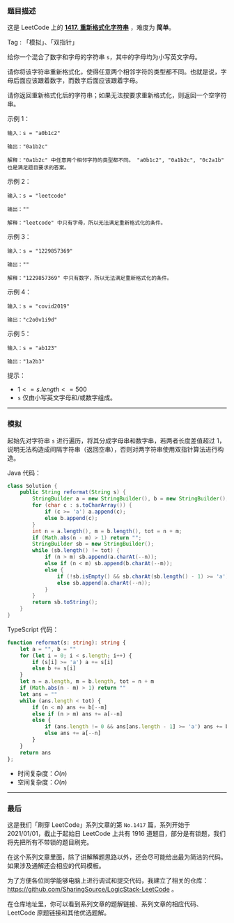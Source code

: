 ### 题目描述

这是 LeetCode 上的 **[1417. 重新格式化字符串](https://leetcode.cn/problems/reformat-the-string/solution/by-ac_oier-uk8z/)** ，难度为 **简单**。

Tag : 「模拟」、「双指针」



给你一个混合了数字和字母的字符串 `s`，其中的字母均为小写英文字母。

请你将该字符串重新格式化，使得任意两个相邻字符的类型都不同。也就是说，字母后面应该跟着数字，而数字后面应该跟着字母。

请你返回重新格式化后的字符串；如果无法按要求重新格式化，则返回一个空字符串。

示例 1：
```
输入：s = "a0b1c2"

输出："0a1b2c"

解释："0a1b2c" 中任意两个相邻字符的类型都不同。 "a0b1c2", "0a1b2c", "0c2a1b" 也是满足题目要求的答案。
```
示例 2：
```
输入：s = "leetcode"

输出：""

解释："leetcode" 中只有字母，所以无法满足重新格式化的条件。
```
示例 3：
```
输入：s = "1229857369"

输出：""

解释："1229857369" 中只有数字，所以无法满足重新格式化的条件。
```
示例 4：
```
输入：s = "covid2019"

输出："c2o0v1i9d"
```
示例 5：
```
输入：s = "ab123"

输出："1a2b3"
```

提示：
* $1 <= s.length <= 500$
* `s` 仅由小写英文字母和/或数字组成。

---

### 模拟

起始先对字符串 `s` 进行遍历，将其分成字母串和数字串，若两者长度差值超过 $1$，说明无法构造成间隔字符串（返回空串），否则对两字符串使用双指针算法进行构造。

Java 代码：
```java
class Solution {
    public String reformat(String s) {
        StringBuilder a = new StringBuilder(), b = new StringBuilder();
        for (char c : s.toCharArray()) {
            if (c >= 'a') a.append(c);
            else b.append(c);
        }
        int n = a.length(), m = b.length(), tot = n + m;
        if (Math.abs(n - m) > 1) return "";
        StringBuilder sb = new StringBuilder();
        while (sb.length() != tot) {
            if (n > m) sb.append(a.charAt(--n));
            else if (n < m) sb.append(b.charAt(--m));
            else {
                if (!sb.isEmpty() && sb.charAt(sb.length() - 1) >= 'a') sb.append(b.charAt(--m));
                else sb.append(a.charAt(--n));
            }
        }
        return sb.toString();
    }
}
```
TypeScript 代码：
```TypeScript
function reformat(s: string): string {
    let a = "", b = ""
    for (let i = 0; i < s.length; i++) {
        if (s[i] >= 'a') a += s[i]
        else b += s[i]
    }
    let n = a.length, m = b.length, tot = n + m
    if (Math.abs(n - m) > 1) return ""
    let ans = ""
    while (ans.length < tot) {
        if (n < m) ans += b[--m]
        else if (n > m) ans += a[--n]
        else {
            if (ans.length != 0 && ans[ans.length - 1] >= 'a') ans += b[--m]
            else ans += a[--n]
        }
    }
    return ans
};
```
* 时间复杂度：$O(n)$
* 空间复杂度：$O(n)$

---

### 最后

这是我们「刷穿 LeetCode」系列文章的第 `No.1417` 篇，系列开始于 2021/01/01，截止于起始日 LeetCode 上共有 1916 道题目，部分是有锁题，我们将先把所有不带锁的题目刷完。

在这个系列文章里面，除了讲解解题思路以外，还会尽可能给出最为简洁的代码。如果涉及通解还会相应的代码模板。

为了方便各位同学能够电脑上进行调试和提交代码，我建立了相关的仓库：https://github.com/SharingSource/LogicStack-LeetCode 。

在仓库地址里，你可以看到系列文章的题解链接、系列文章的相应代码、LeetCode 原题链接和其他优选题解。


